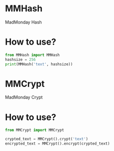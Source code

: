 # MMHash
MadMonday Hash

# How to use?

```python
from MMHash import MMHash
hashsize = 256
print(MMHash('text', hashsize))
```

# MMCrypt
MadMonday Crypt

# How to use?

```python
from MMCrypt import MMCrypt

crypted_text = MMCrypt().crypt('text')
encrypted_text = MMCrypt().encrypt(crypted_text)
```
